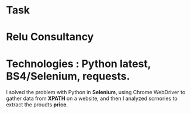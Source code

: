 # Task
# Relu Consultancy
# Technologies : Python latest, BS4/Selenium, requests.
I solved the problem with Python in **Selenium**, using Chrome WebDriver to gather data from **XPATH** on a website, and then I analyzed scrnories to extract the proudts **price**.
